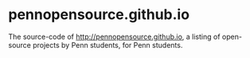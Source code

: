 pennopensource.github.io
========================

The source-code of http://pennopensource.github.io, a listing of open-source projects by Penn students, for Penn students.
